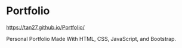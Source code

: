 # Portfolio
https://tan27.github.io/Portfolio/

Personal Portfolio Made With HTML, CSS, JavaScript, and Bootstrap.
